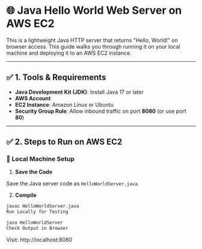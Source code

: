 # 🌐 Java Hello World Web Server on AWS EC2

This is a lightweight Java HTTP server that returns "Hello, World!" on browser access. This guide walks you through running it on your local machine and deploying it to an AWS EC2 instance.

---

## ✅ 1. Tools & Requirements

- **Java Development Kit (JDK)**: Install Java 17 or later
- **AWS Account**
- **EC2 Instance**: Amazon Linux or Ubuntu
- **Security Group Rule**: Allow inbound traffic on port **8080** (or use port **80**)

---

## ✅ 2. Steps to Run on AWS EC2

### 🔹 Local Machine Setup

1. **Save the Code**

Save the Java server code as `HelloWorldServer.java`.

2. **Compile**

```bash
javac HelloWorldServer.java
Run Locally for Testing

java HelloWorldServer
Check Output in Browser
```
Visit:
http://localhost:8080
